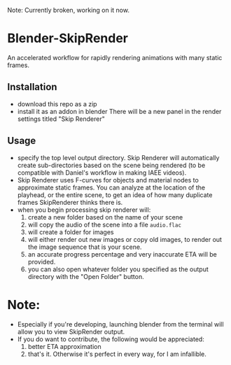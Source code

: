 Note: Currently broken, working on it now.

# Blender-SkipRender
An accelerated workflow for rapidly rendering animations with many static frames.

## Installation
 - download this repo as a zip
 - install it as an addon in blender
There will be a new panel in the render settings titled "Skip Renderer"

## Usage
 - specify the top level output directory. Skip Renderer will automatically create sub-directories based on the scene being rendered (to be compatible with Daniel's workflow in making IAEE videos).
 - Skip Renderer uses F-curves for objects and material nodes to approximate static frames. You can analyze at the location of the playhead, or the entire scene, to get an idea of how many duplicate frames SkipRenderer thinks there is.
 - when you begin processing skip renderer will:
    1. create a new folder based on the name of your scene
    2. will copy the audio of the scene into a file `audio.flac`
    3. will create a folder for images
    4. will either render out new images or copy old images, to render out the image sequence that is your scene.
    5. an accurate progress percentage and very inaccurate ETA will be provided.
    6. you can also open whatever folder you specified as the output directory with the "Open Folder" button.

# Note:
- Especially if you're developing, launching blender from the terminal will allow you to view SkipRender output.
- If you do want to contribute, the following would be appreciated:
    1. better ETA approximation
    2. that's it. Otherwise it's perfect in every way, for I am infallible.
